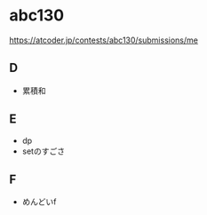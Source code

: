 # abc130

https://atcoder.jp/contests/abc130/submissions/me

## D

- 累積和

## E

- dp
- setのすごさ

## F

- めんどいf
